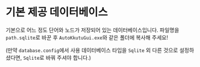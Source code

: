 # 기본 제공 데이터베이스

기본으로 어느 정도 단어와 노드가 저장되어 있는 데이터베이스입니다.
파일명을 ```path.sqlite```로 바꾼 후 ```AutoKkutuGui.exe```와 같은 폴더에 복사해 주세요!

(만약 ```database.config```에서 사용 데이터베이스 타입을 ```Sqlite``` 외 다른 것으로 설정하셨다면, ```Sqlite```로 바꿔 주셔야 합니다.)
